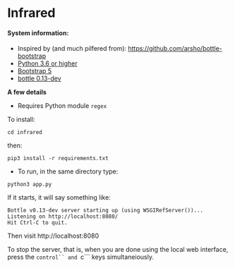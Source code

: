Infrared
========

#### System information:

* Inspired by (and much pilfered from): https://github.com/arsho/bottle-bootstrap
* [Python 3.6 or higher](https://www.python.org/downloads/)
* [Bootstrap 5](https://getbootstrap.com/docs/3.3/getting-started/)
* [bottle 0.13-dev](https://bottlepy.org/docs/dev/tutorial.html#installation)

**A few details**

* Requires Python module ``regex``

To install:

 ```
 cd infrared
 ```

then:

 ```
 pip3 install -r requirements.txt
 ```

* To run, in the same directory type:

 ```
 python3 app.py
 ```

If it starts, it will say something like:

```
Bottle v0.13-dev server starting up (using WSGIRefServer())...
Listening on http://localhost:8080/
Hit Ctrl-C to quit.
```

Then visit http://localhost:8080

To stop the server, that is, when you are done using the local web interface, press the ```control`` and ```c``` keys
simultaneiously.
